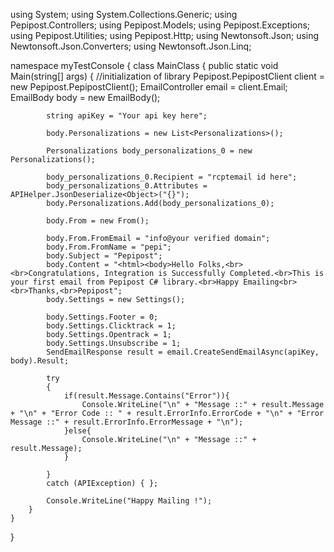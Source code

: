 using System;
using System.Collections.Generic;
using Pepipost.Controllers;
using Pepipost.Models;
using Pepipost.Exceptions;
using Pepipost.Utilities;
using Pepipost.Http;
using Newtonsoft.Json;
using Newtonsoft.Json.Converters;
using Newtonsoft.Json.Linq;

namespace myTestConsole
{
    class MainClass
    {
        public static void Main(string[] args)
        {
            //initialization of library
            Pepipost.PepipostClient client = new Pepipost.PepipostClient();
            EmailController email = client.Email;
            EmailBody body = new EmailBody();

            string apiKey = "Your api key here";

            body.Personalizations = new List<Personalizations>();

            Personalizations body_personalizations_0 = new Personalizations();

            body_personalizations_0.Recipient = "rcptemail id here";
            body_personalizations_0.Attributes = APIHelper.JsonDeserialize<Object>("{}");
            body.Personalizations.Add(body_personalizations_0);

            body.From = new From();

            body.From.FromEmail = "info@your verified domain";
            body.From.FromName = "pepi";
            body.Subject = "Pepipost";
            body.Content = "<html><body>Hello Folks,<br><br>Congratulations, Integration is Successfully Completed.<br>This is your first email from Pepipost C# library.<br>Happy Emailing<br><br>Thanks,<br>Pepipost";
            body.Settings = new Settings();

            body.Settings.Footer = 0;
            body.Settings.Clicktrack = 1;
            body.Settings.Opentrack = 1;
            body.Settings.Unsubscribe = 1;
			SendEmailResponse result = email.CreateSendEmailAsync(apiKey, body).Result;

            try
            {
				if(result.Message.Contains("Error")){
					Console.WriteLine("\n" + "Message ::" + result.Message + "\n" + "Error Code :: " + result.ErrorInfo.ErrorCode + "\n" + "Error Message ::" + result.ErrorInfo.ErrorMessage + "\n");
				}else{
					Console.WriteLine("\n" + "Message ::" + result.Message);
				}
                
            }
            catch (APIException) { };

            Console.WriteLine("Happy Mailing !");
        }
    }
}
